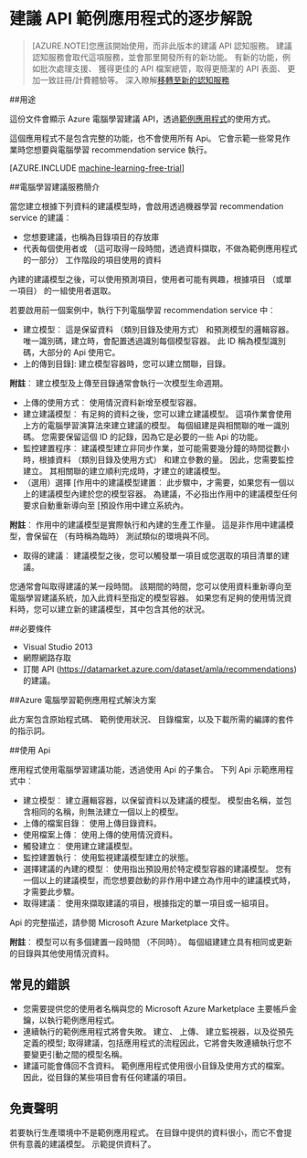 <properties 
    pageTitle="電腦學習建議 API 中的共同作業 |Microsoft Azure" 
    description="Azure 毫升建議範例應用程式" 
    services="machine-learning" 
    documentationCenter="" 
    authors="LuisCabrer" 
    manager="jhubbard" 
    editor="cgronlun"/>

<tags 
    ms.service="machine-learning" 
    ms.workload="data-services" 
    ms.tgt_pltfrm="na" 
    ms.devlang="na" 
    ms.topic="article" 
    ms.date="09/08/2016" 
    ms.author="luisca"/> 


# <a name="recommendations-api-sample-application-walkthrough"></a>建議 API 範例應用程式的逐步解說

>[AZURE.NOTE]您應該開始使用，而非此版本的建議 API 認知服務。 建議認知服務會取代這項服務，並會那里開發所有的新功能。 有新的功能，例如批次處理支援、 獲得更佳的 API 檔案總管，取得更簡潔的 API 表面、 更加一致註冊/計費體驗等。
> 深入瞭解[移轉至新的認知服務](http://aka.ms/recomigrate)

##<a name="purpose"></a>用途

這份文件會顯示 Azure 電腦學習建議 API，透過[範例應用程式](https://code.msdn.microsoft.com/Recommendations-144df403)的使用方式。

這個應用程式不是包含完整的功能，也不會使用所有 Api。 它會示範一些常見作業時您想要與電腦學習 recommendation service 執行。 

[AZURE.INCLUDE [machine-learning-free-trial](../../includes/machine-learning-free-trial.md)]

##<a name="introduction-to-machine-learning-recommendation-service"></a>電腦學習建議服務簡介

當您建立根據下列資料的建議模型時，會啟用透過機器學習 recommendation service 的建議︰

* 您想要建議，也稱為目錄項目的存放庫
* 代表每個使用者或 （這可取得一段時間，透過資料擷取，不做為範例應用程式的一部分） 工作階段的項目使用的資料

內建的建議模型之後，可以使用預測項目，使用者可能有興趣，根據項目 （或單一項目） 的一組使用者選取。

若要啟用前一個案例中，執行下列電腦學習 recommendation service 中︰

* 建立模型︰ 這是保留資料 （類別目錄及使用方式） 和預測模型的邏輯容器。 唯一識別碼，建立時，會配置透過識別每個模型容器。 此 ID 稱為模型識別碼，大部分的 Api 使用它。 
* 上的傳到目錄]: 建立模型容器時，您可以建立關聯，目錄。

**附註**︰ 建立模型及上傳至目錄通常會執行一次模型生命週期。

* 上傳的使用方式︰ 使用情況資料新增至模型容器。
* 建立建議模型︰ 有足夠的資料之後，您可以建立建議模型。 這項作業會使用上方的電腦學習演算法來建立建議的模型。 每個組建是與相關聯的唯一識別碼。 您需要保留這個 ID 的記錄，因為它是必要的一些 Api 的功能。
* 監控建置程序︰ 建議模型建立非同步作業，並可能需要幾分鐘的時間從數小時，根據資料 （類別目錄及使用方式） 和建立參數的量。 因此，您需要監控建立。 其相關聯的建立順利完成時，才建立的建議模型。
* （選用）選擇 [作用中的建議模型建置︰ 此步驟中，才需要，如果您有一個以上的建議模型內建於您的模型容器。 為建議，不必指出作用中的建議模型任何要求自動重新導向至 [預設作用中建立系統內。 

**附註**︰ 作用中的建議模型是實際執行和內建的生產工作量。 這是非作用中建議模型，會保留在 （有時稱為臨時） 測試類似的環境與不同。

* 取得的建議︰ 建議模型之後，您可以觸發單一項目或您選取的項目清單的建議。 

您通常會叫取得建議的某一段時間。 該期間的時間，您可以使用資料重新導向至電腦學習建議系統，加入此資料至指定的模型容器。 如果您有足夠的使用情況資料時，您可以建立新的建議模型，其中包含其他的狀況。 

##<a name="prerequisites"></a>必要條件

* Visual Studio 2013
* 網際網路存取 
* 訂閱 API (https://datamarket.azure.com/dataset/amla/recommendations) 的建議。

##<a name="azure-machine-learning-sample-app-solution"></a>Azure 電腦學習範例應用程式解決方案

此方案包含原始程式碼、 範例使用狀況、 目錄檔案，以及下載所需的編譯的套件的指示詞。

##<a name="the-apis-used"></a>使用 Api

應用程式使用電腦學習建議功能，透過使用 Api 的子集合。 下列 Api 示範應用程式中︰

* 建立模型︰ 建立邏輯容器，以保留資料以及建議的模型。 模型由名稱，並包含相同的名稱，則無法建立一個以上的模型。
* 上傳的檔案目錄︰ 使用上傳目錄資料。
* 使用檔案上傳︰ 使用上傳的使用情況資料。
* 觸發建立︰ 使用建立建議模型。
* 監控建置執行︰ 使用監視建議模型建立的狀態。
* 選擇建議的內建的模型︰ 使用指出預設用於特定模型容器的建議模型。 您有一個以上的建議模型，而您想要啟動的非作用中建立為作用中的建議模式時，才需要此步驟。
* 取得建議︰ 使用來擷取建議的項目，根據指定的單一項目或一組項目。 

Api 的完整描述，請參閱 Microsoft Azure Marketplace 文件。 

**附註**︰ 模型可以有多個建置一段時間 （不同時）。 每個組建建立具有相同或更新的目錄與其他使用情況資料。

## <a name="common-pitfalls"></a>常見的錯誤

* 您需要提供您的使用者名稱與您的 Microsoft Azure Marketplace 主要帳戶金鑰，以執行範例應用程式。
* 連續執行的範例應用程式將會失敗。 建立、 上傳、 建立監視器，以及從預先定義的模型; 取得建議，包括應用程式的流程因此，它將會失敗連續執行您不要變更引動之間的模型名稱。
* 建議可能會傳回不含資料。 範例應用程式使用很小目錄及使用方式的檔案。 因此，從目錄的某些項目會有任何建議的項目。

## <a name="disclaimer"></a>免責聲明
若要執行生產環境中不是範例應用程式。 在目錄中提供的資料很小，而它不會提供有意義的建議模型。 示範提供資料了。 
 
